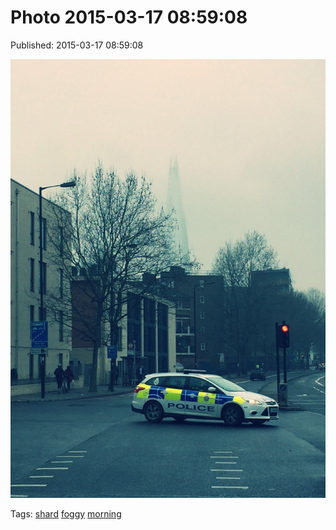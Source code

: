 
# Photo 2015-03-17 08:59:08

Published: 2015-03-17 08:59:08

![](113862039837-0.jpg)

Tags: [shard](tag-shard.md) [foggy](tag-foggy.md) [morning](tag-morning.md)
